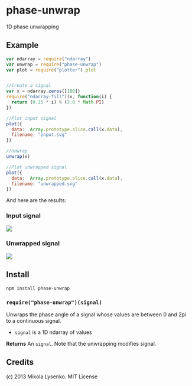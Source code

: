   phase-unwrap
============
1D phase unwrapping

## Example

```javascript
var ndarray = require("ndarray")
var unwrap = require("phase-unwrap")
var plot = require("plotter").plot


//Create a signal
var x = ndarray.zeros([100])
require("ndarray-fill")(x, function(i) {
  return (0.25 * i) % (2.0 * Math.PI)
})

//Plot input signal
plot({
  data:  Array.prototype.slice.call(x.data),
  filename: "input.svg"
})

//Unwrap
unwrap(x)

//Plot unwrapped signal
plot({
  data:  Array.prototype.slice.call(x.data),
  filename: "unwrapped.svg"
})
```

And here are the results:

### Input signal

<img src="https://mikolalysenko.github.io/phase-unwrap/example/input.svg">

### Unwrapped signal

<img src="https://mikolalysenko.github.io/phase-unwrap/example/unwrapped.svg">


## Install

    npm install phase-unwrap
    
### `require("phase-unwrap")(signal)`
Unwraps the phase angle of a signal whose values are between 0 and 2pi to a continuous signal.

* `signal` is a 1D ndarray of values

**Returns** An `signal`.  Note that the unwrapping modifies signal.

## Credits
(c) 2013 Mikola Lysenko. MIT License
